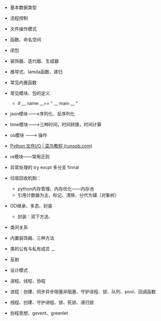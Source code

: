 - 基本数据类型
- 流程控制
- 文件操作模式
- 函数、命名空间
- 闭包

- 装饰器、迭代器、生成器
- 推导式、lamda函数、递归
- 常见内置函数
- 常见模块、包的定义
	- if __ name __== " __ main __ "
- json模块--->序列化、反序列化
- time模块--->三种时间，时间转换，时间计算
- os模块 ---> 操作
- [Python 文件I/O | 菜鸟教程 (runoob.com)](https://www.runoob.com/python/python-files-io.html)
- re模块——常用正则
- 异常处理的 try excpt  多分支  finnal
- 垃圾回收机制：
	- python内存管理、内存优化——内存池
	- 引用计数器为主，标记、清除、分代为辅（对象树）

- OO继承、多态、封装
	- 封装：双下方法、
- 类间关系
- 内置装饰器、三种方法
- 类的公有与私有成员 __
- 反射
- 设计模式


- 进程、线程、协程
- 进程：创建、同步异步阻塞非阻塞、守护进程、锁、队列、pool、回调函数
- 线程、创建、守护进程、锁、死锁、递归锁
- 协程思想、gevent、greenlet

